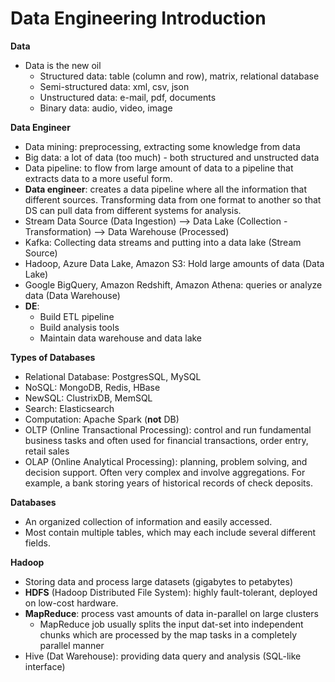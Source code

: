 # Data Engineering Introduction
**Data**
- Data is the new oil
    - Structured data: table (column and row), matrix, relational database
    - Semi-structured data: xml, csv, json
    - Unstructured data: e-mail, pdf, documents
    - Binary data: audio, video, image

**Data Engineer**
- Data mining: preprocessing, extracting some knowledge from data
- Big data: a lot of data (too much) - both structured and unstructed data
- Data pipeline: to flow from large amount of data to a pipeline that extracts data to a more useful form.
- __Data engineer__: creates a data pipeline where all the information that different sources. Transforming data from one format to another so that DS can pull data from different systems for analysis.
- Stream Data Source (Data Ingestion) --> Data Lake (Collection - Transformation) --> Data Warehouse (Processed)
- Kafka: Collecting data streams and putting into a data lake (Stream Source)
- Hadoop, Azure Data Lake, Amazon S3: Hold large amounts of data (Data Lake)
- Google BigQuery, Amazon Redshift, Amazon Athena: queries or analyze data (Data Warehouse)
- __DE__:
    - Build ETL pipeline
    - Build analysis tools
    - Maintain data warehouse and data lake

**Types of Databases**
- Relational Database: PostgresSQL, MySQL
- NoSQL: MongoDB, Redis, HBase
- NewSQL: ClustrixDB, MemSQL
- Search: Elasticsearch
- Computation: Apache Spark (__not__ DB)
- OLTP (Online Transactional Processing): control and run fundamental business tasks
and often used for financial transactions, order entry, retail sales
- OLAP (Online Analytical Processing): planning, problem solving, and decision
support. Often very complex and involve aggregations. For example, a bank storing
years of historical records of check deposits.

**Databases**
- An organized collection of information and easily accessed.
- Most contain multiple tables, which may each include several different fields.

**Hadoop**
- Storing data and process large datasets (gigabytes to petabytes)
- __HDFS__ (Hadoop Distributed File System): highly fault-tolerant, deployed on
low-cost hardware.
- __MapReduce__: process vast amounts of data in-parallel on large clusters
    - MapReduce job usually splits the input dat-set into independent chunks which are processed by the map tasks in a completely parallel manner
- Hive (Dat Warehouse): providing data query and analysis (SQL-like interface)
